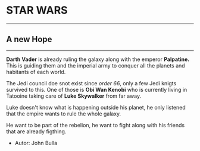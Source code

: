 # STAR WARS
---
## A new Hope
---
**Darth Vader** is already ruling the galaxy along with the emperor **Palpatine.** This is guiding them and the imperial army to conquer all the planets and habitants of each world. 

The Jedi council doe snot exist since *order 66*, only a few Jedi knigts survived to this. One of those is **Obi Wan Kenobi** who is currently living in Tatooine taking care of **Luke Skywalker** from far away.

Luke doesn't know what is happening outside his planet, he only listened that the empire wants to rule the whole galaxy.

He want to be part of the rebelion, he want to fight along with his friends that are already figthing.

- Autor: John Bulla